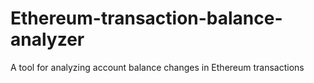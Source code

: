 # Ethereum-transaction-balance-analyzer
A tool for analyzing account balance changes in Ethereum transactions
